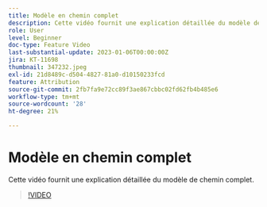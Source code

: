 ```yaml
---
title: Modèle en chemin complet
description: Cette vidéo fournit une explication détaillée du modèle de chemin complet.
role: User
level: Beginner
doc-type: Feature Video
last-substantial-update: 2023-01-06T00:00:00Z
jira: KT-11698
thumbnail: 347232.jpeg
exl-id: 21d8489c-d504-4827-81a0-d10150233fcd
feature: Attribution
source-git-commit: 2fb7fa9e72cc89f3ae867cbbc02fd62fb4b485e6
workflow-type: tm+mt
source-wordcount: '28'
ht-degree: 21%

---
```


# Modèle en chemin complet

Cette vidéo fournit une explication détaillée du modèle de chemin complet.

>[!VIDEO](https://video.tv.adobe.com/v/347232/?quality=12&learn=on)
